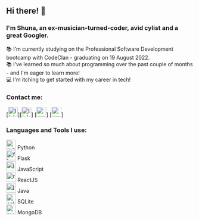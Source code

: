 ## Hi there! :wave:

### I'm Shuna, an ex-musician-turned-coder, avid cylist and a great Googler. 
:books: I'm currently studying on the Professional Software Development bootcamp with CodeClan - graduating on 19 August 2022. <br />
:books: I've learned so much about programming over the past couple of months - and I'm eager to learn more! <br />
:computer: I'm itching to get started with my career in tech! <br />

### Contact me:
[<img alt="linkedin" width="26px" src="https://www.freeiconspng.com/uploads/linkedin-linkedin-icon-flat-icon-linkedin-png-social-icon-png-11.png" />][<img alt="linkedin" width="26px" src="https://www.kindpng.com/picc/m/363-3632986_logo-linkedin-png-rond-transparent-png.png" />]       [<img alt="gmail" width="26px" src="https://upload.wikimedia.org/wikipedia/commons/thumb/7/7e/Gmail_icon_%282020%29.svg/2560px-Gmail_icon_%282020%29.svg.png" />] [<img alt="gmail" width="26px" src="https://upload.wikimedia.org/wikipedia/commons/thumb/7/7e/Gmail_icon_%282020%29.svg/2560px-Gmail_icon_%282020%29.svg.png" />] 

### Languages and Tools I use:
<img alt="python" width="26px" src="https://upload.wikimedia.org/wikipedia/commons/thumb/c/c3/Python-logo-notext.svg/2048px-Python-logo-notext.svg.png" /> Python <br />
<img alt="flask" width="26px" src="https://www.vectorlogo.zone/logos/pocoo_flask/pocoo_flask-ar21.png" /> Flask <br />
<img alt="js" width="26px" src="https://fedojo.com/wp-content/uploads/2019/03/logo-javascript-png-html-code-allows-to-embed-javascript-logo-in-your-website-587.png" /> JavaScript <br />
<img alt="react" width="26px" src="https://brandslogos.com/wp-content/uploads/images/react-logo-vector.svg" /> ReactJS <br />
<img alt="java" width="26px" src="https://banner2.cleanpng.com/20180805/iot/kisspng-logo-java-runtime-environment-programming-language-java-util-concurrentmodificationexception-%C3%96mer-5b6766ab2d98b8.1809687115335031471868.jpg" /> Java <br />
<img alt="sqlite" width="26px" src="https://e7.pngegg.com/pngimages/778/255/png-clipart-sqlite-database-android-mysql-android-text-logo-thumbnail.png" /> SQLite <br />
<img alt="mongo" width="26px" src="https://cdn.icon-icons.com/icons2/2415/PNG/512/mongodb_original_wordmark_logo_icon_146425.png" /> MongoDB

<br />


